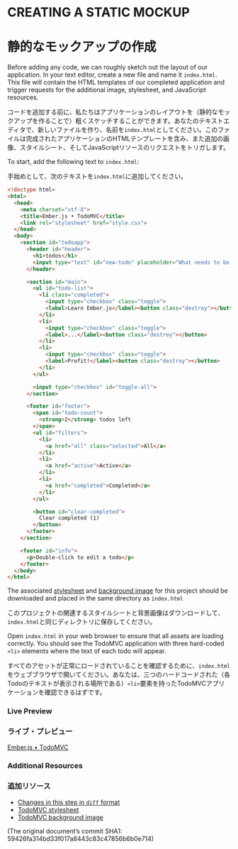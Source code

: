 # CREATING A STATIC MOCKUP
# 静的なモックアップの作成

Before adding any code, we can roughly sketch out the layout of our application. In your text editor, create a new file and name it `index.html`. This file will contain the HTML templates of our completed application and trigger requests for the additional image, stylesheet, and JavaScript resources.

コードを追加する前に、私たちはアプリケーションのレイアウトを（静的なモックアップを作ることで）粗くスケッチすることができます。あなたのテキストエディタで、新しいファイルを作り、名前を`index.html`としてください。このファイルは完成されたアプリケーションのHTMLテンプレートを含み、また追加の画像、スタイルシート、そしてJavaScriptリソースのリクエストをトリガします。

To start, add the following text to `index.html`:

手始めとして、次のテキストを`index.html`に追加してください。

```html
<!doctype html>
<html>
  <head>
    <meta charset="utf-8">
    <title>Ember.js • TodoMVC</title>
    <link rel="stylesheet" href="style.css">
  </head>
  <body>
    <section id="todoapp">
      <header id="header">
        <h1>todos</h1>
        <input type="text" id="new-todo" placeholder="What needs to be done?" />
      </header>

      <section id="main">
        <ul id="todo-list">
          <li class="completed">
            <input type="checkbox" class="toggle">
            <label>Learn Ember.js</label><button class="destroy"></button>
          </li>
          <li>
            <input type="checkbox" class="toggle">
            <label>...</label><button class="destroy"></button>
          </li>
          <li>
            <input type="checkbox" class="toggle">
            <label>Profit!</label><button class="destroy"></button>
          </li>
        </ul>

        <input type="checkbox" id="toggle-all">
      </section>

      <footer id="footer">
        <span id="todo-count">
          <strong>2</strong> todos left
        </span>
        <ul id="filters">
          <li>
            <a href="all" class="selected">All</a>
          </li>
          <li>
            <a href="active">Active</a>
          </li>
          <li>
            <a href="completed">Completed</a>
          </li>
        </ul>

        <button id="clear-completed">
          Clear completed (1)
        </button>
      </footer>
    </section>

    <footer id="info">
      <p>Double-click to edit a todo</p>
    </footer>
  </body>
</html>
```

The associated [stylesheet](http://emberjs.com.s3.amazonaws.com/getting-started/style.css) and [background image](http://emberjs.com.s3.amazonaws.com/getting-started/bg.png) for this project should be downloaded and placed in the same directory as `index.html`

このプロジェクトの関連するスタイルシートと背景画像はダウンロードして、`index.html`と同じディレクトリに保存してください。

Open `index.html` in your web browser to ensure that all assets are loading correctly. You should see the TodoMVC application with three hard-coded `<li>` elements where the text of each todo will appear.

すべてのアセットが正常にロードされていることを確認するために、`index.html`をウェブブラウザで開いてください。あなたは、三つのハードコードされた（各Todoのテキストが表示される場所である）`<li>`要素を持ったTodoMVCアプリケーションを確認できるはずです。

### Live Preview
### ライブ・プレビュー
<a class="jsbin-embed" href="http://jsbin.com/uduyip/2/embed?live">Ember.js • TodoMVC</a><script src="http://static.jsbin.com/js/embed.js"></script> 

### Additional Resources
### 追加リソース

  * [Changes in this step in `diff` format](https://github.com/emberjs/quickstart-code-sample/commit/4d91f9fa1f6be4f4675b54babd3074550095c930)
  * [TodoMVC stylesheet](http://emberjs.com.s3.amazonaws.com/getting-started/style.css)
  * [TodoMVC background image](http://emberjs.com.s3.amazonaws.com/getting-started/bg.png)
  
(The original document’s commit SHA1: 59426fa314bd33f017a8443c83c47856b6b0e714)